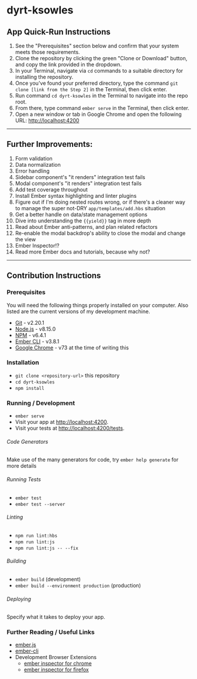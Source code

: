 # **dyrt-ksowles**

## App Quick-Run Instructions

1. See the "Prerequisites" section below and confirm that your system meets those requirements.
1. Clone the repository by clicking the green "Clone or Download" button, and copy the link provided in the dropdown.
1. In your Terminal, navigate via `cd` commands to a suitable directory for installing the repository.
1. Once you've found your preferred directory, type the command `git clone [link from the Step 2]` in the Terminal, then click enter.
1. Run command `cd dyrt-ksowles` in the Terminal to navigate into the repo root.
1. From there, type command `ember serve` in the Terminal, then click enter.
1. Open a new window or tab in Google Chrome and open the following URL: [http://localhost:4200](http://localhost:4200)

---

## Further Improvements:

1. Form validation
1. Data normalization
1. Error handling
1. Sidebar component's "it renders" integration test fails
1. Modal component's "it renders" integration test fails
1. Add test coverage throughout
1. Install Ember syntax highlighting and linter plugins
1. Figure out if I'm doing nested routes wrong, or if there's a cleaner way to manage the super not-DRY `app/templates/add.hbs` situation
1. Get a better handle on data/state management options
1. Dive into understanding the `{{yield}}` tag in more depth
1. Read about Ember anti-patterns, and plan related refactors
1. Re-enable the modal backdrop's ability to close the modal and change the view
1. Ember Inspector!?
1. Read more Ember docs and tutorials, because why not?

---

## Contribution Instructions

### Prerequisites

You will need the following things properly installed on your computer. Also listed are the current versions of my development machine.

* [Git](https://git-scm.com/) - v2.20.1
* [Node.js](https://nodejs.org/) - v8.15.0
* [NPM](https://www.npmjs.com/) - v6.4.1
* [Ember CLI](https://ember-cli.com/) - v3.8.1
* [Google Chrome](https://google.com/chrome/) - v73 at the time of writing this

### Installation

* `git clone <repository-url>` this repository
* `cd dyrt-ksowles`
* `npm install`

### Running / Development

* `ember serve`
* Visit your app at [http://localhost:4200](http://localhost:4200).
* Visit your tests at [http://localhost:4200/tests](http://localhost:4200/tests).

###### Code Generators

Make use of the many generators for code, try `ember help generate` for more details

###### Running Tests

* `ember test`
* `ember test --server`

###### Linting

* `npm run lint:hbs`
* `npm run lint:js`
* `npm run lint:js -- --fix`

###### Building

* `ember build` (development)
* `ember build --environment production` (production)

###### Deploying

Specify what it takes to deploy your app.

### Further Reading / Useful Links

* [ember.js](https://emberjs.com/)
* [ember-cli](https://ember-cli.com/)
* Development Browser Extensions
  * [ember inspector for chrome](https://chrome.google.com/webstore/detail/ember-inspector/bmdblncegkenkacieihfhpjfppoconhi)
  * [ember inspector for firefox](https://addons.mozilla.org/en-US/firefox/addon/ember-inspector/)
